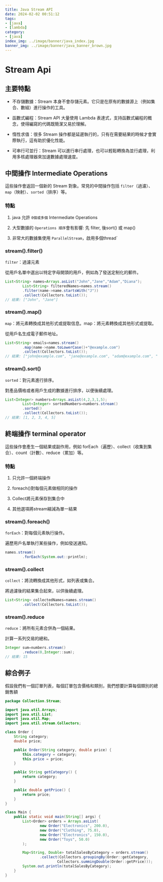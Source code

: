 ```yaml
---
title: Java Stream API
date: 2024-02-02 00:51:12
tags:
- [java]
- [lambda]
category:
- [java]
index_img: ../image/banner/java_index.jpg
banner_img: ../image/banner/java_banner_brown.jpg
---
```


# Stream Api

## 主要特點

- 不存儲數據：Stream 本身不會存儲元素。它只是在原有的數據源上（例如集合、數組）進行操作的工具。

- 函數式編程：Stream API 大量使用 Lambda 表達式，支持函數式編程的概念，使得編寫的代碼既簡潔又易於理解。

- 惰性求值：很多 Stream 操作都是延遲執行的，只有在需要結果的時候才會實際執行，這有助於優化性能。

- 可串行可並行：Stream 可以進行串行處理，也可以輕鬆轉換為並行處理，利用多核處理器來加速數據處理速度。

## 中間操作 Intermediate Operations

這些操作會返回一個新的 Stream 對象。常見的中間操作包括 `filter`（過濾）、`map`（映射）、`sorted`（排序）等。

### 特點

1. java 允許 `0個或多個` Intermediate Operations

2. 大型數據的 `Operations 順序`會有影響: 先 filter, 後sort() 或 map()

3. 非常大的數據集使用 `ParallelStream`，啟用多個thread`

### stream().filter()

`filter`：過濾元素

從用戶名單中選出以特定字母開頭的用戶，例如為了發送定制化的郵件。

```java
List<String> names=Arrays.asList("John","Jane","Adam","Diana");
        List<String> filteredNames=names.stream()
        .filter(name->name.startsWith("J"))
        .collect(Collectors.toList());
// 結果: ["John", "Jane"]
```

### stream().map()

`map`：將元素轉換成其他形式或提取信息。map：將元素轉換成其他形式或提取。

從用戶名生成電子郵件地址。

```java
List<String> emails=names.stream()
        .map(name->name.toLowerCase()+"@example.com")
        .collect(Collectors.toList());
// 結果: ["john@example.com", "jane@example.com", "adam@example.com", "diana@example.com"]

```

### stream().sort()

`sorted`：對元素進行排序。

對產品價格或者用戶生成的數據進行排序，以便後續處理。

```java
List<Integer> numbers=Arrays.asList(4,2,3,1,5);
        List<Integer> sortedNumbers=numbers.stream()
        .sorted()
        .collect(Collectors.toList());
// 結果: [1, 2, 3, 4, 5]
```

## 終端操作 terminal operator

這些操作會產生一個結果或副作用，例如 forEach（遍歷）、collect（收集到集合）、count（計數）、reduce（累加）等。

### 特點

1. 只允許一個終端操作

2. foreach()對每個元素做相同的操作

3. Collect將元素保存到集合中

4. 其他選項將stream縮減為單一結果

### stream().foreach()

`forEach`：對每個元素執行操作。

遍歷用戶名單執行某些操作，例如發送通知。

```java
names.stream()
        .forEach(System.out::println);
```

### stream().collect

`collect`：將流轉換成其他形式，如列表或集合。

將過濾後的結果集合起來，以供後續處理。

```java
List<String> collectedNames=names.stream()
        .collect(Collectors.toList());
```

### stream().reduce

`reduce`：將所有元素合併為一個結果。

計算一系列交易的總和。

```java
Integer sum=numbers.stream()
        .reduce(0,Integer::sum);
// 結果: 15
```

## 綜合例子

假設我們有一個訂單列表，每個訂單包含價格和類別，我們想要計算每個類別的總銷售額

```java
package Collection.Stream;

import java.util.Arrays;
import java.util.List;
import java.util.Map;
import java.util.stream.Collectors;

class Order {
    String category;
    double price;

    public Order(String category, double price) {
        this.category = category;
        this.price = price;
    }

    public String getCategory() {
        return category;
    }

    public double getPrice() {
        return price;
    }
}

class Main {
    public static void main(String[] args) {
        List<Order> orders = Arrays.asList(
                new Order("Electronics", 200.0),
                new Order("Clothing", 75.0),
                new Order("Electronics", 150.0),
                new Order("Toys", 50.0)
        );

        Map<String, Double> totalSalesByCategory = orders.stream()
                .collect(Collectors.groupingBy(Order::getCategory,
                        Collectors.summingDouble(Order::getPrice)));
        System.out.println(totalSalesByCategory);
    }
}

```